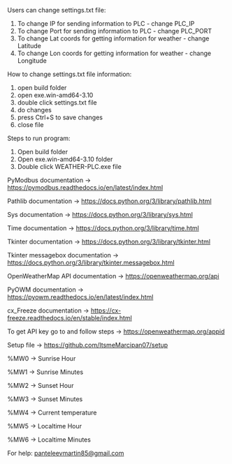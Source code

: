 Users can change settings.txt file:
  1. To change IP for sending information to PLC - change PLC_IP
  2. To change Port for sending information to PLC - change PLC_PORT
  3. To change Lat coords for getting information for weather - change Latitude
  4. To change Lon coords for getting information for weather - change Longitude

How to change settings.txt file information:
  1. open build folder
  2. open exe.win-amd64-3.10
  3. double click settings.txt file
  4. do changes
  5. press Ctrl+S to save changes
  6. close file


Steps to run program:
  1. Open build folder
  2. Open exe.win-amd64-3.10 folder
  3. Double click WEATHER-PLC.exe file

PyModbus documentation -> https://pymodbus.readthedocs.io/en/latest/index.html

Pathlib documentation -> https://docs.python.org/3/library/pathlib.html

Sys documentation -> https://docs.python.org/3/library/sys.html

Time documentation -> https://docs.python.org/3/library/time.html

Tkinter documentation -> https://docs.python.org/3/library/tkinter.html

Tkinter messagebox documentation -> https://docs.python.org/3/library/tkinter.messagebox.html

OpenWeatherMap API documentation -> https://openweathermap.org/api

PyOWM documentation -> https://pyowm.readthedocs.io/en/latest/index.html

cx_Freeze documentation -> https://cx-freeze.readthedocs.io/en/stable/index.html

To get API key go to and follow steps -> https://openweathermap.org/appid

Setup file -> https://github.com/ItsmeMarcipan07/setup


%MW0 ->  Sunrise Hour


%MW1 ->  Sunrise Minutes

%MW2 ->  Sunset Hour

%MW3 ->  Sunset Minutes

%MW4 ->  Current temperature

%MW5 ->  Localtime  Hour

%MW6 ->  Localtime Minutes


For help: panteleevmartin85@gmail.com
